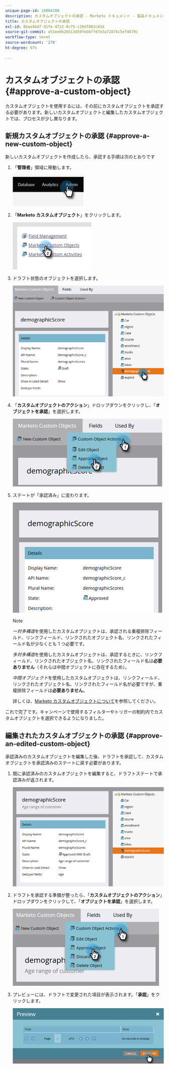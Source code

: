 ```yaml
---
unique-page-id: 10094188
description: カスタムオブジェクトの承認 - Marketo ドキュメント - 製品ドキュメント
title: カスタムオブジェクトの承認
exl-id: 8bae94df-91fe-4722-8c75-c26df882c65d
source-git-commit: a51ee0b2b513d50febbffd7e3a72874c5ef4679c
workflow-type: tm+mt
source-wordcount: '278'
ht-degree: 97%

---
```


# カスタムオブジェクトの承認 {#approve-a-custom-object}

カスタムオブジェクトを使用するには、その前にカスタムオブジェクトを承認する必要があります。新しいカスタムオブジェクトと編集したカスタムオブジェクトでは、プロセスが少し異なります。

## 新規カスタムオブジェクトの承認 {#approve-a-new-custom-object}

新しいカスタムオブジェクトを作成したら、承認する手順は次のとおりです

1. 「**管理者**」領域に移動します。

   ![](assets/approve-a-custom-object-1.png)

1. 「**Marketo カスタムオブジェクト**」をクリックします。

   ![](assets/approve-a-custom-object-2.png)

1. ドラフト状態のオブジェクトを選択します。

   ![](assets/approve-a-custom-object-3.png)

1. 「**カスタムオブジェクトのアクション**」ドロップダウンをクリックし、「**オブジェクトを承認**」を選択します。

   ![](assets/approve-a-custom-object-4.png)

1. ステートが「承認済み」に変わります。

   ![](assets/approve-a-custom-object-5.png)

   >[!NOTE]
   >
   >_一対多構造_&#x200B;を使用したカスタムオブジェクトは、承認される重複排除フィールド、リンクフィールド、リンクされたオブジェクト名、リンクされたフィールド名が少なくとも 1 つ必要です。
   >
   >_多対多構造_&#x200B;を使用したカスタムオブジェクトは、承認するときに、リンクフィールド、リンクされたオブジェクト名、リンクされたフィールド名は&#x200B;**必要ありません**（それらは中間オブジェクトに存在するため）。
   >
   >_中間オブジェクト_&#x200B;を使用したカスタムオブジェクトは、リンクフィールド、リンクされたオブジェクト名、リンクされたフィールド名が必要ですが、重複排除フィールドは&#x200B;**必要ありません**。
   >
   >詳しくは、[Marketo カスタムオブジェクトについて](/help/marketo/product-docs/administration/marketo-custom-objects/understanding-marketo-custom-objects.md)を参照してください。

これで完了です。キャンペーンで使用するフィルターやトリガーの制約内でカスタムオブジェクトを選択できるようになりました。

## 編集されたカスタムオブジェクトの承認 {#approve-an-edited-custom-object}

承認済みのカスタムオブジェクトを編集した後、ドラフトを承認して、カスタムオブジェクトを承認済みのステートに戻す必要があります。

1. 既に承認済みのカスタムオブジェクトを編集すると、ドラフトステートで承認済みが返されます。

   ![](assets/approve-a-custom-object-6.png)

1. ドラフトを承認する準備が整ったら、「**カスタムオブジェクトのアクション**」ドロップダウンをクリックして、「**オブジェクトを承認**」を選択します。

   ![](assets/approve-a-custom-object-7.png)

1. プレビューには、ドラフトで変更された項目が表示されます。「**承認**」をクリックします。

   ![](assets/approve-a-custom-object-8.png)

